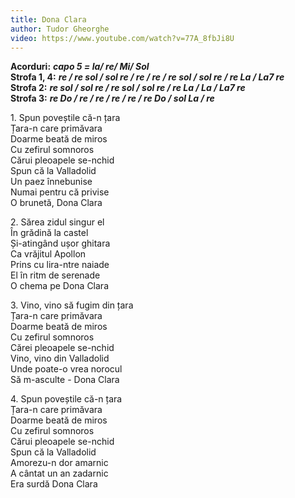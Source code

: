 ```yaml
---
title: Dona Clara
author: Tudor Gheorghe
video: https://www.youtube.com/watch?v=77A_8fbJi8U
---
```


**Acorduri:** ***capo 5 = la/ re/ Mi/ Sol***  
**Strofa 1, 4:** ***re / re sol / sol re / re / re / re sol / sol re / re La / La7 re***  
**Strofa 2:** ***re sol / sol re / re sol / sol re / re La / La / La7 re***  
**Strofa 3:** ***re Do / re / re / re / re / re Do / sol La / re***

1\. Spun poveștile că-n țara  
Țara-n care primăvara  
Doarme beată de miros  
Cu zefirul somnoros  
Cărui pleoapele se-nchid  
Spun că la Valladolid  
Un paez înnebunise  
Numai pentru că privise  
O brunetă, Dona Clara  

2\. Sărea zidul singur el  
În grădină la castel  
Și-atingând ușor ghitara  
Ca vrăjitul Apollon  
Prins cu lira-ntre naiade  
El în ritm de serenade  
O chema pe Dona Clara  

3\. Vino, vino să fugim din țara  
Țara-n care primăvara  
Doarme beată de miros  
Cu zefirul somnoros  
Cărei pleoapele se-nchid  
Vino, vino din Valladolid  
Unde poate-o vrea norocul  
Să m-asculte - Dona Clara  

4\. Spun poveștile că-n țara  
Țara-n care primăvara  
Doarme beată de miros  
Cu zefirul somnoros  
Cărui pleoapele se-nchid  
Spun că la Valladolid  
Amorezu-n dor amarnic  
A cântat un an zadarnic  
Era surdă Dona Clara  
